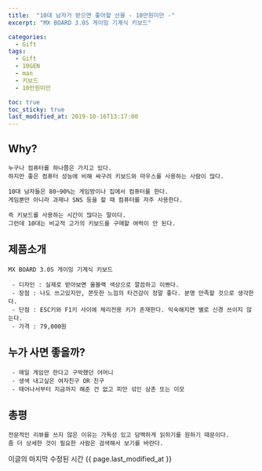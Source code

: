 ```yaml
---
title:  "10대 남자가 받으면 좋아할 선물 - 10만원미만 -"
excerpt: "MX BOARD 3.0S 게이밍 기계식 키보드"

categories:
  - Gift
tags:
  - Gift
  - 10GEN
  - man
  - 키보드
  - 10만원미만

toc: true
toc_sticky: true
last_modified_at: 2019-10-16T13:17:00
---
```


## Why?
``` 
누구나 컴퓨터를 하나쯤은 가지고 있다.
하지만 좋은 컴퓨터 성능에 비해 싸구려 키보드와 마우스를 사용하는 사람이 많다.

10대 남자들은 80~90%는 게임방이나 집에서 컴퓨터를 한다.
게임뿐만 아니라 과제나 SNS 등을 할 때 컴퓨터를 자주 사용한다.

즉 키보드를 사용하는 시간이 많다는 말이다.
그런데 10대는 비교적 고가의 키보드를 구매할 여력이 안 된다.

```

## 제품소개 
```
MX BOARD 3.0S 게이밍 기계식 키보드

 - 디자인 : 실제로 받아보면 올블랙 색상으로 깔끔하고 이쁘다.
 - 장점 : 나도 쓰고있지만, 쫀듯한 느낌의 타건감이 정말 좋다. 분명 만족할 것으로 생각한다. 
 - 단점 : ESC키와 F1키 사이에 체리전용 키가 존재한다. 익숙해지면 별로 신경 쓰이지 않는다.
 - 가격 : 79,000원 

````

## 누가 사면 좋을까?
```
 - 매일 게임만 한다고 구박했던 어머니
 - 생색 내고싶은 여자친구 OR 친구
 - 태어나서부터 지금까지 해준 건 없고 피만 섞인 삼촌 또는 이모
```

## 총평
```
전문적인 리뷰를 쓰지 않은 이유는 가독성 있고 담백하게 읽히기를 원하기 때문이다. 
좀 더 상세한 것이 필요한 사람은 검색해서 보기를 바란다.
```

이글의 마지막 수정된 시간 {{ page.last_modified_at }}
